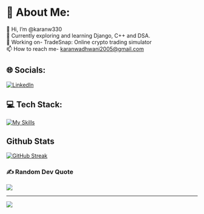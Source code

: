 
# 💫 About Me:
👋 Hi, I’m @karanw330<br>🔭 Currently exploring and learning Django, C++ and DSA.<br>💼 Working on- TradeSnap: Online crypto trading simulator<br>📫 How to reach me- karanwadhwani2005@gmail.com <br>


## 🌐 Socials:
[![LinkedIn](https://img.shields.io/badge/LinkedIn-%230077B5.svg?logo=linkedin&logoColor=white)](https://linkedin.com/in/https://www.linkedin.com/in/karan-wadhwani-b55073274) 

## 💻 Tech Stack:
[![My Skills](https://skillicons.dev/icons?i=python,flask,django,selenium,c,js)](https://skillicons.dev)

## Github Stats
[![GitHub Streak](https://streak-stats.demolab.com/?user=karanw330&theme=tokyonight)](https://git.io/streak-stats)

### ✍️ Random Dev Quote
![](https://quotes-github-readme.vercel.app/api?type=horizontal&theme=tokyonight)

---

[![](https://visitcount.itsvg.in/api?id=karanw330&icon=0&color=0)](https://visitcount.itsvg.in)




